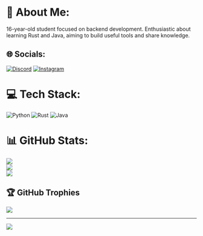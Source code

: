 # 💫 About Me:
16-year-old student focused on backend development. Enthusiastic about learning Rust and Java, aiming to build useful tools and share knowledge. 


## 🌐 Socials:
[![Discord](https://img.shields.io/badge/Discord-%237289DA.svg?logo=discord&logoColor=white)](https://discord.gg/thinkerthk) [![Instagram](https://img.shields.io/badge/Instagram-%23E4405F.svg?logo=Instagram&logoColor=white)](https://instagram.com/vladislavthk) 

# 💻 Tech Stack:
![Python](https://img.shields.io/badge/python-3670A0?style=flat&logo=python&logoColor=ffdd54) ![Rust](https://img.shields.io/badge/rust-%23000000.svg?style=flat&logo=rust&logoColor=white) ![Java](https://img.shields.io/badge/java-%23ED8B00.svg?style=flat&logo=openjdk&logoColor=white)
# 📊 GitHub Stats:
![](https://github-readme-stats.vercel.app/api?username=VladTHK&theme=codeSTACKr&hide_border=true&include_all_commits=false&count_private=false)<br/>
![](https://nirzak-streak-stats.vercel.app/?user=VladTHK&theme=codeSTACKr&hide_border=true)<br/>
![](https://github-readme-stats.vercel.app/api/top-langs/?username=VladTHK&theme=codeSTACKr&hide_border=true&include_all_commits=false&count_private=false&layout=compact)

## 🏆 GitHub Trophies
![](https://github-profile-trophy.vercel.app/?username=VladTHK&theme=codeSTACKr&no-frame=false&no-bg=true&margin-w=4)

---
[![](https://visitcount.itsvg.in/api?id=VladTHK&icon=0&color=8)](https://visitcount.itsvg.in)

<!-- Proudly created with GPRM ( https://gprm.itsvg.in ) -->
